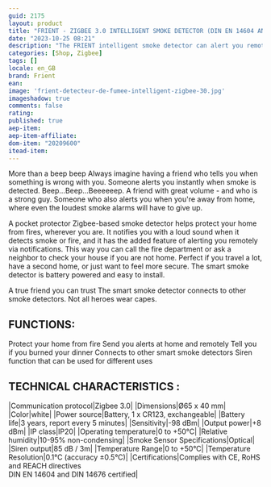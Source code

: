 ```yaml
---
guid: 2175
layout: product 
title: "FRIENT - ZIGBEE 3.0 INTELLIGENT SMOKE DETECTOR (DIN EN 14604 AND DIN 14676) + SIREN FUNCTION"
date: "2023-10-25 08:21"
description: "The FRIENT intelligent smoke detector can alert you remotely and in real time in the event of a fire in your home."
categories: [Shop, Zigbee]
tags: []
locale: en_GB
brand: Frient
ean: 
image: 'frient-detecteur-de-fumee-intelligent-zigbee-30.jpg'
imageshadow: true
comments: false
rating:  
published: true
aep-item: 
aep-item-affiliate:
dom-item: "20209600"
itead-item:
---
```


More than a beep beep
Always imagine having a friend who tells you when something is wrong with you. Someone alerts you instantly when smoke is detected. Beep…Beep…Beeeeeep. A friend with great volume - and who is a strong guy. Someone who also alerts you when you're away from home, where even the loudest smoke alarms will have to give up.

A pocket protector
Zigbee-based smoke detector helps protect your home from fires, wherever you are. It notifies you with a loud sound when it detects smoke or fire, and it has the added feature of alerting you remotely via notifications. This way you can call the fire department or ask a neighbor to check your house if you are not home. Perfect if you travel a lot, have a second home, or just want to feel more secure. The smart smoke detector is battery powered and easy to install.

A true friend you can trust
The smart smoke detector connects to other smoke detectors. Not all heroes wear capes.

## FUNCTIONS:

Protect your home from fire
Send you alerts at home and remotely
Tell you if you burned your dinner
Connects to other smart smoke detectors
Siren function that can be used for different uses

## TECHNICAL CHARACTERISTICS :

|Communication protocol|Zigbee 3.0|
|Dimensions|Ø65 x 40 mm|
|Color|white|
|Power source|Battery, 1 x CR123, exchangeable|
|Battery life|3 years, report every 5 minutes|
|Sensitivity|-98 dBm|
|Output power|+8 dBm|
|IP class|IP20|
|Operating temperature|0 to +50°C|
|Relative humidity|10-95% non-condensing|
|Smoke Sensor Specifications|Optical|
|Siren output|85 dB / 3m|
|Temperature Range|0 to +50°C|
|Temperature Resolution|0.1°C (accuracy ±0.5°C)|
|Certifications|Complies with CE, RoHS and REACH directives<br>DIN EN 14604 and DIN 14676 certified|
